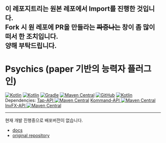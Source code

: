 이 레포지트리는 원본 레포에서 Import를 진행한 것입니다.   
Fork 시 원 레포에 PR을 만들라는 ~~짜증나는~~ 창이 좀 많이 떠서 한 조치입니다.   
양해 부탁드립니다.
--

# Psychics (paper 기반의 능력자 플러그인)

[![Kotlin](https://img.shields.io/badge/java-17-ED8B00.svg?logo=java)](https://www.azul.com/)
[![Kotlin](https://img.shields.io/badge/kotlin-1.6.10-585DEF.svg?logo=kotlin)](http://kotlinlang.org)
[![Gradle](https://img.shields.io/badge/gradle-7.4.2-02303A.svg?logo=gradle)](https://gradle.org)
[![Maven Central](https://img.shields.io/maven-central/v/io.github.monun/psychics)](https://search.maven.org/artifact/io.github.monun/psychics)
[![GitHub](https://img.shields.io/github/license/monun/psychics)](https://www.gnu.org/licenses/gpl-3.0.html)
[![Kotlin](https://img.shields.io/badge/youtube-각별-red.svg?logo=youtube)](https://www.youtube.com/channel/UCDrAR1OWC2MD4s0JLetN0MA)   
Dependencies: [Tap-API ![Maven Central](https://img.shields.io/maven-central/v/io.github.monun/tap-api)](https://search.maven.org/artifact/io.github.monun/tap-api)
[Kommand-API ![Maven Central](https://img.shields.io/maven-central/v/io.github.monun/kommand-api)](https://search.maven/org/artifact/io.github.monun/kommand-api)
[InvFX-API ![Maven Central](https://img.shields.io/maven-central/v/io.github.monun/invfx-api)](https://search.maven.org/artifact/io.github.monun/invfx-api)

---



현재 개발 진행중으로 배포버전이 없습니다.

* [docs](https://monun.github.io/psychics/)
* [original repository](https://github.com/monun/psychics)
